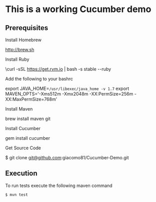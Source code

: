 This is a working Cucumber demo
===============================

Prerequisites 
--------------

Install Homebrew

  http://brew.sh

Install Ruby

  \curl -sSL https://get.rvm.io | bash -s stable --ruby

Add the following to your bashrc

  export JAVA_HOME=`/usr/libexec/java_home -v 1.7`
  export MAVEN_OPTS='-Xms512m -Xmx2048m -XX:PermSize=256m -XX:MaxPermSize=768m'

Install Maven

  brew install maven git

Install Cucumber

  gem install cucumber


Get Source Code

  $ git clone git@github.com:giacomo81/Cucumber-Demo.git
  
Execution
---------------

To run tests execute the following maven command
	
	$ mvn test
